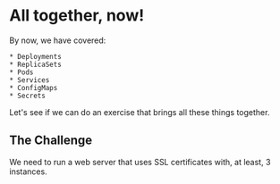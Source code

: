 # All together, now!

By now, we have covered:

    * Deployments
    * ReplicaSets
    * Pods
    * Services
    * ConfigMaps
    * Secrets


Let's see if we can do an exercise that brings all these things together.

## The Challenge

We need to run a web server that uses SSL certificates with, at least, 3 instances.

